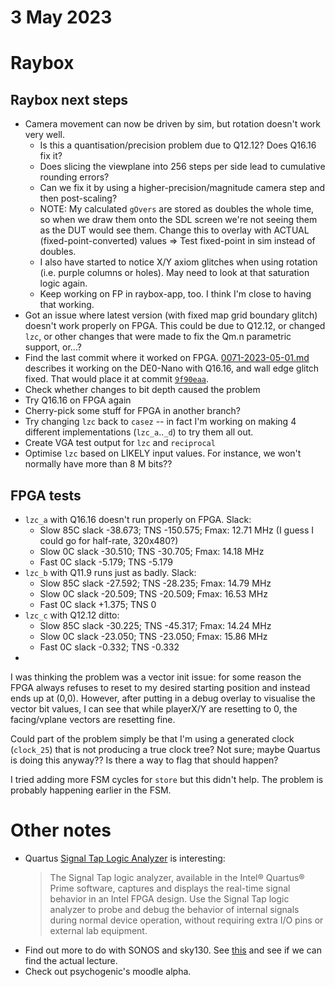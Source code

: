 # 3 May 2023

# Raybox

## Raybox next steps

*   Camera movement can now be driven by sim, but rotation doesn't work very well.
    *   Is this a quantisation/precision problem due to Q12.12? Does Q16.16 fix it?
    *   Does slicing the viewplane into 256 steps per side lead to cumulative rounding errors?
    *   Can we fix it by using a higher-precision/magnitude camera step and then post-scaling?
    *   NOTE: My calculated `gOvers` are stored as doubles the whole time, so when we draw them onto the SDL screen we're not seeing them as the DUT would see them.
        Change this to overlay with ACTUAL (fixed-point-converted) values => Test fixed-point in sim instead of doubles.
    *   I also have started to notice X/Y axiom glitches when using rotation (i.e. purple columns or holes). May need to look at that saturation logic again.
    *   Keep working on FP in raybox-app, too. I think I'm close to having that working.
*   Got an issue where latest version (with fixed map grid boundary glitch) doesn't work properly on FPGA.
    This could be due to Q12.12, or changed `lzc`, or other changes that were made to fix the Qm.n parametric support, or...?
*   Find the last commit where it worked on FPGA. [0071-2023-05-01.md](./0071-2023-05-01.md) describes it working on the DE0-Nano with Q16.16, and wall edge glitch fixed.
    That would place it at commit [`9f90eaa`](https://github.com/algofoogle/raybox/commit/9f90eaacf36cd570768db4671596c5f70f85460e).
*   Check whether changes to bit depth caused the problem
*   Try Q16.16 on FPGA again
*   Cherry-pick some stuff for FPGA in another branch?
*   Try changing `lzc` back to `casez` -- in fact I'm working on making 4 different implementations (`lzc_a`..`_d`) to try them all out.
*   Create VGA test output for `lzc` and `reciprocal`
*   Optimise `lzc` based on LIKELY input values. For instance, we won't normally have more than 8 M bits??

## FPGA tests

*   `lzc_a` with Q16.16 doesn't run properly on FPGA. Slack:
    *   Slow 85C slack -38.673; TNS -150.575; Fmax: 12.71 MHz (I guess I could go for half-rate, 320x480?)
    *   Slow 0C slack  -30.510; TNS  -30.705; Fmax: 14.18 MHz
    *   Fast 0C slack   -5.179; TNS   -5.179
*   `lzc_b` with Q11.9 runs just as badly. Slack:
    *   Slow 85C slack -27.592; TNS  -28.235; Fmax: 14.79 MHz
    *   Slow 0C slack  -20.509; TNS  -20.509; Fmax: 16.53 MHz
    *   Fast 0C slack   +1.375; TNS 0
*   `lzc_c` with Q12.12 ditto:
    *   Slow 85C slack -30.225; TNS  -45.317; Fmax: 14.24 MHz
    *   Slow 0C slack  -23.050; TNS  -23.050; Fmax: 15.86 MHz
    *   Fast 0C slack   -0.332; TNS   -0.332
*   

I was thinking the problem was a vector init issue: for some reason the FPGA always refuses
to reset to my desired starting position and instead ends up at (0,0). However, after putting
in a debug overlay to visualise the vector bit values, I can see that while playerX/Y are resetting
to 0, the facing/vplane vectors are resetting fine.

Could part of the problem simply be that I'm using a generated clock (`clock_25`) that is not producing a
true clock tree? Not sure; maybe Quartus is doing this anyway?? Is there a way to flag that should happen?

I tried adding more FSM cycles for `store` but this didn't help. The problem is probably
happening earlier in the FSM.


# Other notes

*   Quartus [Signal Tap Logic Analyzer](https://www.intel.com/content/www/us/en/docs/programmable/683819/21-3/logic-analyzer-introduction.html) is interesting:
    > The Signal Tap logic analyzer, available in the Intel® Quartus® Prime software, captures and displays the real-time signal behavior in an Intel FPGA design. Use the Signal Tap logic analyzer to probe and debug the behavior of internal signals during normal device operation, without requiring extra I/O pins or external lab equipment.
*   Find out more to do with SONOS and sky130. See [this](https://isn.ucsd.edu/courses/beng207/lectures/Tim_Edwards_2021_slides.pdf) and see if we can find the actual lecture.
*   Check out psychogenic's moodle alpha.
